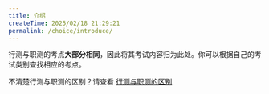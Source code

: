 ```yaml
---
title: 介绍
createTime: 2025/02/18 21:29:21
permalink: /choice/introduce/
---
```


行测与职测的考点**大部分相同**，因此将其考试内容归为此处。你可以根据自己的考试类别查找相应的考点。

不清楚行测与职测的区别？请查看 [行测与职测的区别](/prepare/ezyvvrta/)

